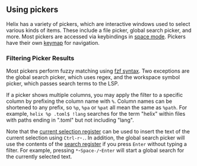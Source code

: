 ## Using pickers

Helix has a variety of pickers, which are interactive windows used to select various kinds of items. These include a file picker, global search picker, and more. Most pickers are accessed via keybindings in [space mode](./keymap.md#space-mode). Pickers have their own [keymap](./keymap.md#picker) for navigation.

### Filtering Picker Results

Most pickers perform fuzzy matching using [fzf syntax](https://github.com/junegunn/fzf?tab=readme-ov-file#search-syntax). Two exceptions are the global search picker, which uses regex, and the workspace symbol picker, which passes search terms to the LSP.

If a picker shows multiple columns, you may apply the filter to a specific column by prefixing the column name with `%`. Column names can be shortened to any prefix, so `%p`, `%pa` or `%pat` all mean the same as `%path`. For example, `helix %p .toml$ !lang` searches for the term "helix" within files with paths ending in ".toml" but not including "lang".

Note that the [current selection register](./registers.md#special-registers) can be used to insert the text of the current selection using `Ctrl-r`-`.`. In addition, the global search picker will use the contents of the [search register](./registers.md#special-registers) if you press `Enter` without typing a filter. For example, pressing `*`-`Space-/`-`Enter` will start a global search for the currently selected text.
